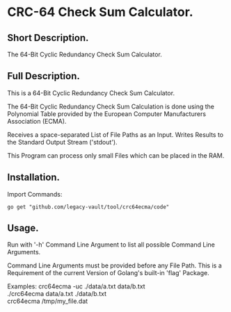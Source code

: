 # CRC-64 Check Sum Calculator.


## Short Description.

The 64-Bit Cyclic Redundancy Check Sum Calculator.

## Full Description.

This is a 64-Bit Cyclic Redundancy Check Sum Calculator.

The 64-Bit Cyclic Redundancy Check Sum Calculation is done using the
Polynomial Table provided by the European Computer Manufacturers Association 
(ECMA).

Receives a space-separated List of File Paths as an Input.
Writes Results to the Standard Output Stream ('stdout').

This Program can process only small Files which can be placed in the RAM.


## Installation.

Import Commands:
```
go get "github.com/legacy-vault/tool/crc64ecma/code"
```

## Usage.

Run with '-h' Command Line Argument to list all possible Command Line Arguments.

Command Line Arguments must be provided before any File Path. This is a 
Requirement of the current Version of Golang's built-in 'flag' Package.

Examples:
crc64ecma -uc ./data/a.txt data/b.txt<br />
./crc64ecma data/a.txt ./data/b.txt<br />
crc64ecma /tmp/my_file.dat<br />
